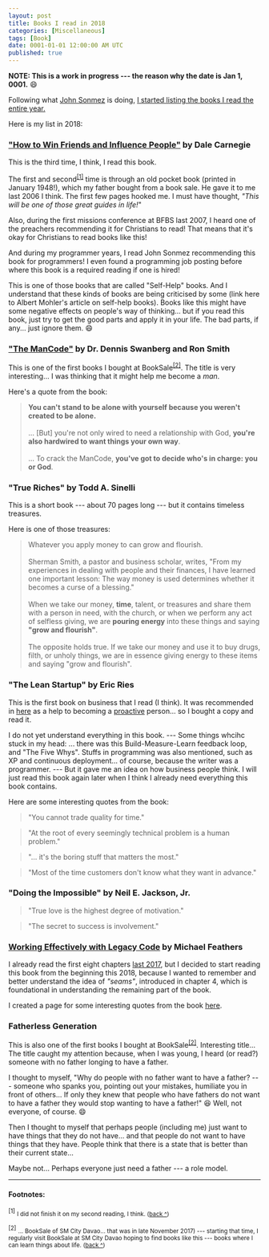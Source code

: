 ```yaml
---
layout: post
title: Books I read in 2018
categories: [Miscellaneous]
tags: [Book]
date: 0001-01-01 12:00:00 AM UTC
published: true
---
```


<!-- February 21, 2018 04:00:00 AM Philippine Time -->


**NOTE: This is a work in progress --- the reason why the date is Jan 1, 0001.** :smile:



Following what [John Sonmez](https://simpleprogrammer.com/) is doing, [I started listing the books I read the entire year.](/2018/01/31/books-i-read-in-2017)

Here is my list in 2018:


### ["How to Win Friends and Influence People"](https://www.bookdepository.com/book/9780091906818?a_aid=jflaga) by Dale Carnegie

This is the third time, I think, I read this book.

The first and second<sup id="footnote-indicator-1">[[1]](#footnote-1)</sup> time is through an old pocket book (printed in January 1948!), which my father bought from a book sale. He gave it to me last 2006 I think. The first few pages hooked me. I must have thought, _"This will be one of those great guides in life!_"

Also, during the first missions conference at BFBS last 2007, I heard one of the preachers recommending it for Christians to read! That means that it's okay for Christians to read books like this!

And during my programmer years, I read John Sonmez recommending this book for programmers! I even found a programming job posting before where this book is a required reading if one is hired!

This is one of those books that are called "Self-Help" books. And I understand that these kinds of books are being criticised by some (link here to Albert Mohler's article on self-help books). Books like this might have some negative effects on people's way of thinking... but if you read this book, just try to get the good parts and apply it in your life. The bad parts, if any... just ignore them. :smile:


### ["The ManCode"](/memorabilia/books/the-mancode-quotes/) by Dr. Dennis Swanberg and Ron Smith

This is one of the first books I bought at BookSale<sup id="footnote-indicator-1">[[2]](#footnote-2)</sup>. The title is very interesting... I was thinking that it might help me become a _man_.

Here's a quote from the book:


> **You can't stand to be alone with yourself because you weren't created to be alone.** 
<br /><br />
> ... [But] you're not only wired to need a relationship with God, **you're also hardwired to want things your own way**.
<br /><br />
> ... To crack the ManCode, **you've got to decide who's in charge: you or God**.


### "True Riches" by Todd A. Sinelli

This is a short book --- about 70 pages long --- but it contains timeless treasures.

Here is one of those treasures:

> Whatever you apply money to can grow and flourish.
<br /><br />
> Sherman Smith, a pastor and business scholar, writes, "From my experiences in dealing with people and their finances, I have learned one important lesson: The way money is used determines whether it becomes a curse of a blessing."
<br /><br />
> When we take our money, **time**, talent, or treasures and share them with a person in need, with the church, or when we perform any act of selfless giving, we are **pouring energy** into these things and saying **"grow and flourish"**.
<br /><br />
> The opposite holds true. If we take our money and use it to buy drugs, filth, or unholy things, we are in essence giving energy to these items and saying "grow and flourish".


<!--more-->

### "The Lean Startup" by Eric Ries

This is the first book on business that I read (I think). It was recommended in [here](https://simpleprogrammer.com/2018/01/08/overcoming-obstacles-stoic-mindset/) as a help to becoming a [proactive](2018/01/11/proactive) person... so I bought a copy and read it.

I do not yet understand everything in this book. --- Some things whcihc stuck in my head: ... there was this Build-Measure-Learn feedback loop, and "The Five Whys". Stuffs in programming was also mentioned, such as XP and continuous deployment... of course, because the writer was a programmer. --- But it gave me an idea on how business people think. I will just read this book again later when I think I already need everything this book contains.

Here are some interesting quotes from the book:

> "You cannot trade quality for time."

> "At the root of every seemingly technical problem is a human problem."

> "... it's the boring stuff that matters the most."

> "Most of the time customers don't know what they want in advance."


### "Doing the Impossible" by Neil E. Jackson, Jr.

> "True love is the highest degree of motivation."

> "The secret to success is involvement."


### [Working Effectively with Legacy Code](https://www.bookdepository.com/Working-Effectively-with-Legacy-Code-Michael-Feathers/9780131177055?a_aid=jflaga) by Michael Feathers


I already read the first eight chapters [last 2017](2018-01-31-books-i-read-in-2017), but I decided to start reading this book from the beginning this 2018, because I wanted to remember and better understand the idea of _"seams"_, introduced in chapter 4, which is foundational in understanding the remaining part of the book.

I created a page for some interesting quotes from the book [here](/memorabilia/books/quotes-from-working-effectively-with-legacy-code/).



### Fatherless Generation

This is also one of the first books I bought at BookSale<sup id="footnote-indicator-1">[[2]](#footnote-2)</sup>. Interesting title... The title caught my attention because, when I was young, I heard (or read?) someone with no father longing to have a father.

I thought to myself, "Why do people with no father want to have a father? --- someone who spanks you, pointing out your mistakes, humiliate you in front of others... If only they knew that people who have fathers do not want to have a father they would stop wanting to have a father!" :laughing: Well, not everyone, of course. :smile:

Then I thought to myself that perhaps people (including me) just want to have things that they do not have... and that people do not want to have things that they have. People think that there is a state that is better than their current state...

Maybe not... Perhaps everyone just need a father --- a role model.



----------

#### Footnotes:

<sup id="footnote-1">[1]</sup>
<small>I did not finish it on my second reading, I think. ([back ^](#footnote-indicator-1))</small>



<sup id="footnote-2">[2]</sup>
<small>... BookSale of SM City Davao... that was in late November 2017) --- starting that time, I regularly visit BookSale at SM City Davao hoping to find books like this --- books where I can learn things about life. ([back ^](#footnote-indicator-2))</small>

